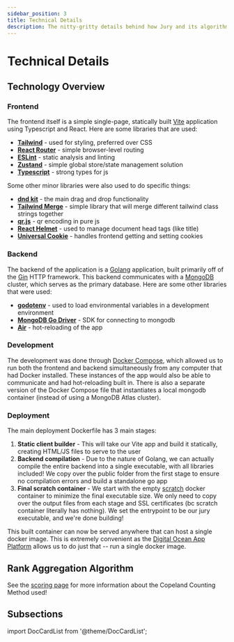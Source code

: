```yaml
---
sidebar_position: 3
title: Technical Details
description: The nitty-gritty details behind how Jury and its algorithm works!
---
```


# Technical Details

## Technology Overview

### Frontend

The frontend itself is a simple single-page, statically built [Vite](https://vite.dev/) application using Typescript and React. Here are some libraries that are used:
- [**Tailwind**](https://tailwindcss.com/) - used for styling, preferred over CSS
- [**React Router**](https://reactrouter.com/en/main) - simple browser-level routing
- [**ESLint**](https://eslint.org/) - static analysis and linting
- [**Zustand**](https://github.com/pmndrs/zustand) - simple global store/state management solution
- [**Typescript**](https://www.typescriptlang.org/) - strong types for js

Some other minor libraries were also used to do specific things:
- [**dnd kit**](https://dndkit.com/) - the main drag and drop functionality
- [**Tailwind Merge**](https://www.npmjs.com/package/tailwind-merge) - simple library that will merge different tailwind class strings together
- [**qr.js**](https://www.npmjs.com/package/qr.js) - qr encoding in pure js
- [**React Helmet**](https://www.npmjs.com/package/react-helmet) - used to manage document head tags (like title)
- [**Universal Cookie**](https://www.npmjs.com/package/universal-cookie) - handles frontend getting and setting cookies

### Backend

The backend of the application is a [Golang](https://go.dev/) application, built primarily off of the [Gin](https://github.com/gin-gonic/gin) HTTP framework. This backend communicates with a [MongoDB](https://mongodb.com/) cluster, which serves as the primary database. Here are some other libraries that were used:
- [**godotenv**](https://github.com/joho/godotenv) - used to load environmental variables in a development environment
- [**MongoDB Go Driver**](https://www.mongodb.com/docs/drivers/go/current/) - SDK for connecting to mongodb
- [**Air**](https://github.com/air-verse/air) - hot-reloading of the app

### Development

The development was done through [Docker Compose](https://docs.docker.com/compose/), which allowed us to run both the frontend and backend simultaneously from any computer that had Docker installed. These instances of the app would also be able to communicate and had hot-reloading built in. There is also a separate version of the Docker Compose file that instantiates a local mongodb container (instead of using a MongoDB Atlas cluster).

### Deployment

The main deployment Dockerfile has 3 main stages:
1. **Static client builder** - This will take our Vite app and build it statically, creating HTML/JS files to serve to the user
2. **Backend compilation** - Due to the nature of Golang, we can actually compile the entire backend into a single executable, with all libraries included! We copy over the public folder from the first stage to ensure no compilation errors and build a standalone go app
3. **Final scratch container** - We start with the empty [scratch](https://hub.docker.com/_/scratch) docker container to minimize the final executable size. We only need to copy over the output files from each stage and SSL certificates (bc scratch container literally has nothing). We set the entrypoint to be our jury executable, and we're done building!

This built container can now be served anywhere that can host a single docker image. This is extremely convenient as the [Digital Ocean App Platform](https://www.digitalocean.com/products/app-platform) allows us to do just that -- run a single docker image. 

## Rank Aggregation Algorithm

See the [scoring page](/docs/admin/usage/scoring) for more information about the Copeland Counting Method used!

## Subsections

<!-- Index list -->

import DocCardList from '@theme/DocCardList';

<DocCardList />

